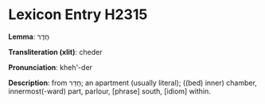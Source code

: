 # Lexicon Entry H2315

**Lemma**: חֶדֶר

**Transliteration (xlit)**: cheder

**Pronunciation**: kheh'-der

**Description**:
from חָדַר; an apartment (usually literal); ((bed) inner) chamber, innermost(-ward) part, parlour, [phrase] south, [idiom] within.
